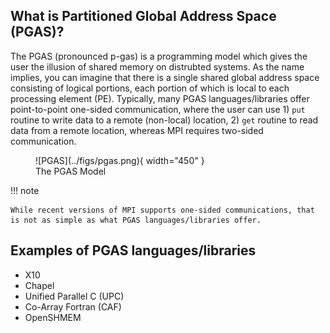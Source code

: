 ## What is Partitioned Global Address Space (PGAS)?

The PGAS (pronounced p-gas) is a programming model which gives the user the illusion of shared memory on distrubted systems. As the name implies, you can imagine that there is a single shared global address space consisting of logical portions, each portion of which is local to each processing element (PE). Typically, many PGAS languages/libraries offer point-to-point one-sided communication, where the user can use 1) `put` routine to write data to a remote (non-local) location, 2) `get` routine to read data from a remote location, whereas MPI requires two-sided communication.


<figure markdown>
  ![PGAS](../figs/pgas.png){ width="450" }
  <figcaption>The PGAS Model</figcaption>
</figure>

!!! note
 
    While recent versions of MPI supports one-sided communications, that is not as simple as what PGAS languages/libraries offer.

## Examples of PGAS languages/libraries

- X10
- Chapel
- Unified Parallel C (UPC)
- Co-Array Fortran (CAF)
- OpenSHMEM
